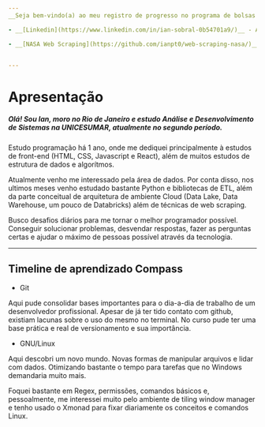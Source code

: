 ```yaml
---
__Seja bem-vindo(a) ao meu registro de progresso no programa de bolsas da Compass.UOL__

- __[Linkedin](https://www.linkedin.com/in/ian-sobral-0b54701a9/)__ - Aqui você consegue checar meu linkedin :bookmark_tabs:

- __[NASA Web Scraping](https://github.com/ianpt0/web-scraping-nasa/)__ - Um dos meus projetos recentes usando Python e Beautiful Soup :snake:


---
```


# Apresentação 

##### Olá! Sou Ian, moro no Rio de Janeiro e estudo Análise e Desenvolvimento de Sistemas na UNICESUMAR, atualmente no segundo período.
Estudo programação há 1 ano, onde me dediquei principalmente à estudos de front-end (HTML, CSS, Javascript e React), além de muitos estudos de estrutura de dados e algorítmos. 

Atualmente venho me interessado pela área de dados. Por conta disso, nos ultimos meses venho estudado bastante Python e bibliotecas de ETL, além da parte conceitual de arquitetura de ambiente Cloud (Data Lake, Data Warehouse, um pouco de Databricks) além de técnicas de web scraping. 

Busco desafios diários para me tornar o melhor programador possível. Conseguir solucionar problemas, desvendar respostas, fazer as perguntas certas e ajudar o máximo de pessoas possível através da tecnologia.

---

## Timeline de aprendizado Compass

- Git

Aqui pude consolidar bases importantes para o dia-a-dia de trabalho de um desenvolvedor profissional. Apesar de já ter tido contato com github, existiam lacunas sobre o uso do mesmo no terminal. No curso pude ter uma base prática e real de versionamento e sua importância.

- GNU/Linux

Aqui descobri um novo mundo. Novas formas de manipular arquivos e lidar com dados. Otimizando bastante o tempo para tarefas que no Windows demandaria muito mais.

Foquei bastante em Regex, permissões, comandos básicos e, pessoalmente, me interessei muito pelo ambiente de tiling window manager e tenho usado o Xmonad para fixar diariamente os conceitos e comandos Linux. 

